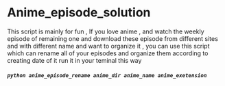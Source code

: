 # Anime_episode_solution
This script is mainly for fun , If you love anime , and watch the weekly episode of remaining one and download these episode from different sites and with different name and want to organize it , you can use this script which can rename all of your episodes and organize them according to creating date of it 
run it in your teminal this way 
##### ` python anime_episode_rename anime_dir anime_name anime_exetension `
